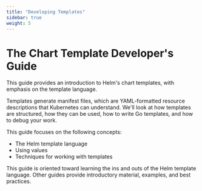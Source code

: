 ```yaml
---
title: "Developing Templates"
sidebar: true
weight: 5
---
```


# The Chart Template Developer's Guide

This guide provides an introduction to Helm's chart templates, with emphasis on the template language.

Templates generate manifest files, which are YAML-formatted resource descriptions that Kubernetes can understand. We'll look at how templates are structured, how they can be used, how to write Go templates, and how to debug your work.

This guide focuses on the following concepts:

- The Helm template language
- Using values
- Techniques for working with templates

This guide is oriented toward learning the ins and outs of the Helm template language. Other guides provide introductory material, examples, and best practices.

